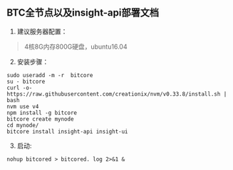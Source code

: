 ## BTC全节点以及insight-api部署文档

1. 建议服务器配置：

> 4核8G内存800G硬盘，ubuntu16.04

2. 安装步骤：

```
sudo useradd -m -r  bitcore
su - bitcore
curl -o- https://raw.githubusercontent.com/creationix/nvm/v0.33.8/install.sh | bash
nvm use v4
npm install -g bitcore
bitcore create mynode
cd mynode/
bitcore install insight-api insight-ui
```

3. 启动:
```
nohup bitcored > bitcored. log 2>&1 &
```